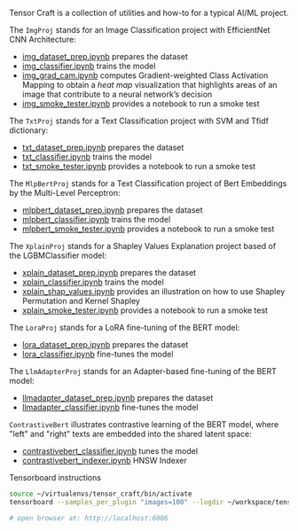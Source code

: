 Tensor Craft is a collection of utilities and how-to for a typical AI/ML project.  

The `ImgProj` stands for an Image Classification project with EfficientNet CNN Architecture:
  * [img_dataset_prep.ipynb](imgproj/img_dataset_prep.ipynb) prepares the dataset
  * [img_classifier.ipynb](imgproj/img_classifier.ipynb) trains the model
  * [img_grad_cam.ipynb](imgproj/img_grad_cam.ipynb) computes Gradient-weighted Class Activation Mapping to obtain a *heat map* visualization that highlights areas of an image that contribute to a neural network’s decision
  * [img_smoke_tester.ipynb](imgproj/img_smoke_tester.ipynb) provides a notebook to run a smoke test

The `TxtProj` stands for a Text Classification project with SVM and Tfidf dictionary:
  * [txt_dataset_prep.ipynb](txtproj/txt_dataset_prep.ipynb) prepares the dataset
  * [txt_classifier.ipynb](txtproj/txt_classifier.ipynb) trains the model
  * [txt_smoke_tester.ipynb](txtproj/txt_smoke_tester.ipynb) provides a notebook to run a smoke test

The `MlpBertProj` stands for a Text Classification project of Bert Embeddings by the Multi-Level Perceptron:
  * [mlpbert_dataset_prep.ipynb](mlpbertproj/mlpbert_dataset_prep.ipynb) prepares the dataset
  * [mlpbert_classifier.ipynb](mlpbertproj/mlpbert_classifier.ipynb) trains the model
  * [mlpbert_smoke_tester.ipynb](mlpbertproj/mlpbert_smoke_tester.ipynb) provides a notebook to run a smoke test

The `XplainProj` stands for a Shapley Values Explanation project based of the LGBMClassifier model:
  * [xplain_dataset_prep.ipynb](xplainproj/xplain_dataset_prep.ipynb) prepares the dataset
  * [xplain_classifier.ipynb](xplainproj/xplain_classifier.ipynb) trains the model
  * [xplain_shap_values.ipynb](xplainproj/xplain_shap_values.ipynb) provides an illustration on how to use Shapley Permutation and Kernel Shapley
  * [xplain_smoke_tester.ipynb](xplainproj/xplain_smoke_tester.ipynb) provides a notebook to run a smoke test

The `LoraProj` stands for a LoRA fine-tuning of the BERT model:
  * [lora_dataset_prep.ipynb](loraproj/lora_dataset_prep.ipynb) prepares the dataset
  * [lora_classifier.ipynb](loraproj/lora_classifier.ipynb) fine-tunes the model

The `LlmAdapterProj` stands for an Adapter-based fine-tuning of the BERT model:
  * [llmadapter_dataset_prep.ipynb](llmadapterproj/llmadapter_dataset_prep.ipynb) prepares the dataset
  * [llmadapter_classifier.ipynb](llmadapterproj/llmadapter_classifier.ipynb) fine-tunes the model

`ContrastiveBert` illustrates contrastive learning of the BERT model, where "left" and "right" texts are embedded into the shared latent space:
  * [contrastivebert_classifier.ipynb](contrastivebert/contrastivebert_classifier.ipynb) tunes the model
  * [contrastivebert_indexer.ipynb](contrastivebert/contrastivebert_indexer.ipynb) HNSW Indexer


Tensorboard instructions
```bash
source ~/virtualenvs/tensor_craft/bin/activate
tensorboard --samples_per_plugin "images=100" --logdir ~/workspace/tensor_craft/tensorboard.run --bind_all --port 6006 --reuse_port True serve

# open browser at: http://localhost:6006
```
